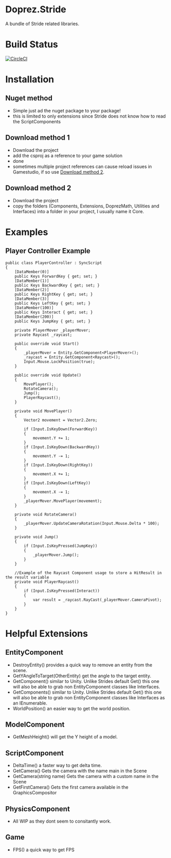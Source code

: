 # Doprez.Stride
A bundle of Stride related libraries.

# Build Status
[![CircleCI](https://dl.circleci.com/status-badge/img/gh/Doprez/Doprez.Stride/tree/master.svg?style=svg)](https://dl.circleci.com/status-badge/redirect/gh/Doprez/Doprez.Stride/tree/master)

# Installation

## Nuget method
 - Simple just ad the nuget package to your package!
 - this is limited to only extensions since Stride does not know how to read the ScriptComponents

## Download method 1
 - Download the project
 - add the csproj as a reference to your game solution
 - done
 - sometimes multiple project references can cause reload issues in Gamestudio, if so use [Download method 2](https://github.com/Doprez/Doprez.Stride/edit/master/README.md#download-method-2).

## Download method 2
 - Download the project
 - copy the folders (Components, Extensions, DoprezMath, Utilities and Interfaces) into a folder in your project, I usually name it Core.

# Examples

## Player Controller Example

```
public class PlayerController : SyncScript
{
	[DataMember(0)]
	public Keys ForwardKey { get; set; }
	[DataMember(1)]
	public Keys BackwardKey { get; set; }
	[DataMember(2)]
	public Keys RightKey { get; set; }
	[DataMember(3)]
	public Keys LeftKey { get; set; }
	[DataMember(100)]
	public Keys Interact { get; set; }
	[DataMember(200)]
	public Keys JumpKey { get; set; }

	private PlayerMover _playerMover;
	private Raycast _raycast;

	public override void Start()
	{
		_playerMover = Entity.GetComponent<PlayerMover>();
		_raycast = Entity.GetComponent<Raycast>();
		Input.Mouse.LockPosition(true);
	}

	public override void Update()
	{
		MovePlayer();
		RotateCamera();
		Jump();
		PlayerRaycast();
	}

	private void MovePlayer()
	{
		Vector2 movement = Vector2.Zero;

		if (Input.IsKeyDown(ForwardKey))
		{
			movement.Y += 1;
		}
		if (Input.IsKeyDown(BackwardKey))
		{
			movement.Y -= 1;
		}
		if (Input.IsKeyDown(RightKey))
		{
			movement.X += 1;
		}
		if (Input.IsKeyDown(LeftKey))
		{
			movement.X -= 1;
		}
		_playerMover.MovePlayer(movement);
	}

	private void RotateCamera()
	{
		_playerMover.UpdateCameraRotation(Input.Mouse.Delta * 100);
	}

	private void Jump()
	{
		if (Input.IsKeyPressed(JumpKey))
		{
			_playerMover.Jump();
		}
	}

	//Example of the Raycast Component usage to store a HitResult in the result variable
	private void PlayerRaycast()
	{
		if (Input.IsKeyPressed(Interact))
		{
			var result = _raycast.RayCast(_playerMover.CameraPivot);
		}
	}
}
```

# Helpful Extensions

## EntityComponent

 - DestroyEntity() provides a quick way to remove an entity from the scene.
 - GetYAngleToTarget(OtherEntity) get the angle to the target entity.
 - GetComponent() similar to Unity. Unlike Strides default Get() this one will also be able to grab non EntityComponent classes like Interfaces.
 - GetComponents() similar to Unity. Unlike Strides default Get() this one will also be able to grab non EntityComponent classes like Interfaces as an IEnumerable.
 - WorldPosition() an easier way to get the world position.

## ModelComponent

 - GetMeshHeight() will get the Y height of a model.

## ScriptComponent

 - DeltaTime() a faster way to get delta time.
 - GetCamera() Gets the camera with the name main in the Scene
 - GetCamera(string name) Gets the camera with a custom name in the Scene
 - GetFirstCamera() Gets the first camera available in the GraphicsCompositor

## PhysicsComponent

 - All WIP as they dont seem to consitantly work.

## Game

- FPS() a quick way to get FPS
